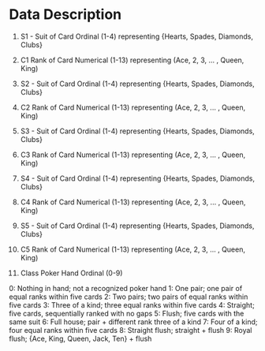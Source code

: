 # Data Description

1) S1 - Suit of Card
Ordinal (1-4) representing {Hearts, Spades, Diamonds, Clubs}

2) C1 Rank of Card
Numerical (1-13) representing (Ace, 2, 3, ... , Queen, King)

3) S2 - Suit of Card
Ordinal (1-4) representing {Hearts, Spades, Diamonds, Clubs}

4) C2 Rank of Card
Numerical (1-13) representing (Ace, 2, 3, ... , Queen, King)

5) S3 - Suit of Card
Ordinal (1-4) representing {Hearts, Spades, Diamonds, Clubs}

6) C3 Rank of Card
Numerical (1-13) representing (Ace, 2, 3, ... , Queen, King)

7) S4 - Suit of Card
Ordinal (1-4) representing {Hearts, Spades, Diamonds, Clubs}

8) C4 Rank of Card
Numerical (1-13) representing (Ace, 2, 3, ... , Queen, King)

9) S5 - Suit of Card
Ordinal (1-4) representing {Hearts, Spades, Diamonds, Clubs}

10) C5 Rank of Card
Numerical (1-13) representing (Ace, 2, 3, ... , Queen, King)

11) Class Poker Hand      Ordinal (0-9)

0: Nothing in hand; not a recognized poker hand 
1: One pair; one pair of equal ranks within five cards
2: Two pairs; two pairs of equal ranks within five cards
3: Three of a kind; three equal ranks within five cards
4: Straight; five cards, sequentially ranked with no gaps
5: Flush; five cards with the same suit
6: Full house; pair + different rank three of a kind
7: Four of a kind; four equal ranks within five cards
8: Straight flush; straight + flush
9: Royal flush; {Ace, King, Queen, Jack, Ten} + flush